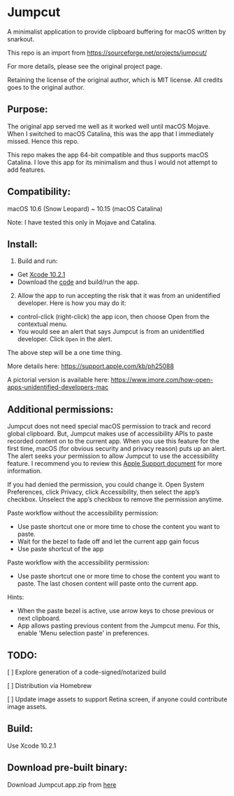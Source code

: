# Jumpcut
A minimalist application to provide clipboard buffering for macOS written by snarkout.

This repo is an import from https://sourceforge.net/projects/jumpcut/

For more details, please see the original project page.

Retaining the license of the original author, which is MIT license. All credits goes to the original author.

## Purpose:
The original app served me well as it worked well until macOS Mojave. When I switched to macOS Catalina, this was the app that I immediately missed. Hence this repo. 

This repo makes the app 64-bit compatible and thus supports macOS Catalina. I love this app for its minimalism and thus I would not attempt to add features. 

## Compatibility:
macOS 10.6 (Snow Leopard) ~ 10.15 (macOS Catalina)

Note: I have tested this only in Mojave and Catalina.

## Install:

1. Build and run:
- Get [Xcode 10.2.1](https://developer.apple.com/download/)
- Download the [code](https://github.com/Kiran-B/Jumpcut/archive/0.0.66.tar.gz) and build/run the app.
2. Allow the app to run accepting the risk that it was from an unidentified developer. Here is how you may do it:
- control-click (right-click) the app icon, then choose Open from the contextual menu.
- You would see an alert that says Jumpcut is from an unidentified developer. Click `Open` in the alert.

The above step will be a one time thing.

More details here: https://support.apple.com/kb/ph25088 

A pictorial version is available here: https://www.imore.com/how-open-apps-unidentified-developers-mac

## Additional permissions:
Jumpcut does not need special macOS permission to track and record global clipboard. But, Jumpcut makes use of accessibility APIs to paste recorded content on to the current app. When you use this feature for the first time, macOS (for obvious security and privacy reason) puts up an alert. The alert seeks your permission to allow Jumpcut to use the accessibility feature. I recommend you to review this [Apple Support document](https://support.apple.com/guide/mac-help/mh43185/mac) for more information.

If you had denied the permission, you could change it. Open System Preferences, click Privacy, click Accessibility, then select the app’s checkbox. Unselect the app’s checkbox to remove the permission anytime.

Paste workflow without the accessibility permission:
- Use paste shortcut one or more time to chose the content you want to paste. 
- Wait for the bezel to fade off and let the current app gain focus
- Use paste shortcut of the app

Paste workflow with the accessibility permission:
- Use paste shortcut one or more time to chose the content you want to paste. The last chosen content will paste onto the current app.

Hints:
- When the paste bezel is active, use arrow keys to chose previous or next clipboard.
- App allows pasting previous content from the Jumpcut menu. For this, enable 'Menu selection paste' in preferences.

## TODO:
[ ] Explore generation of a code-signed/notarized build 

[ ] Distribution via Homebrew

[ ] Update image assets to support Retina screen, if anyone could contribute image assets. 

## Build:

Use Xcode 10.2.1

## Download pre-built binary:
Download Jumpcut.app.zip from [here](https://github.com/Kiran-B/Jumpcut/releases)
